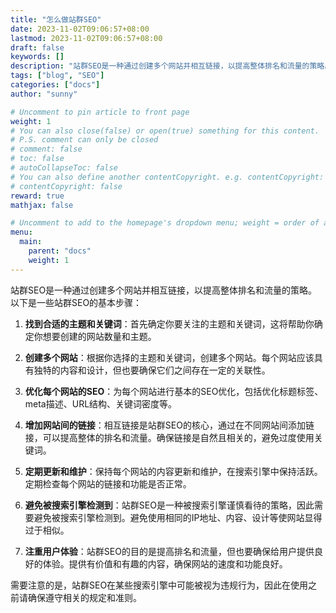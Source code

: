 ```yaml
---
title: "怎么做站群SEO"
date: 2023-11-02T09:06:57+08:00
lastmod: 2023-11-02T09:06:57+08:00
draft: false
keywords: []
description: "站群SEO是一种通过创建多个网站并相互链接，以提高整体排名和流量的策略。以下是一些站群SEO的基本步骤："
tags: ["blog", "SEO"]
categories: ["docs"]
author: "sunny"

# Uncomment to pin article to front page
weight: 1
# You can also close(false) or open(true) something for this content.
# P.S. comment can only be closed
# comment: false
# toc: false
# autoCollapseToc: false
# You can also define another contentCopyright. e.g. contentCopyright: "This is another copyright."
# contentCopyright: false
reward: true
mathjax: false

# Uncomment to add to the homepage's dropdown menu; weight = order of article
menu:
  main:
    parent: "docs"
    weight: 1
---
```


站群SEO是一种通过创建多个网站并相互链接，以提高整体排名和流量的策略。以下是一些站群SEO的基本步骤：

1. **找到合适的主题和关键词**：首先确定你要关注的主题和关键词，这将帮助你确定你想要创建的网站数量和主题。

2. **创建多个网站**：根据你选择的主题和关键词，创建多个网站。每个网站应该具有独特的内容和设计，但也要确保它们之间存在一定的关联性。

3. **优化每个网站的SEO**：为每个网站进行基本的SEO优化，包括优化标题标签、meta描述、URL结构、关键词密度等。

4. **增加网站间的链接**：相互链接是站群SEO的核心，通过在不同网站间添加链接，可以提高整体的排名和流量。确保链接是自然且相关的，避免过度使用关键词。

5. **定期更新和维护**：保持每个网站的内容更新和维护，在搜索引擎中保持活跃。定期检查每个网站的链接和功能是否正常。

6. **避免被搜索引擎检测到**：站群SEO是一种被搜索引擎谨慎看待的策略，因此需要避免被搜索引擎检测到。避免使用相同的IP地址、内容、设计等使网站显得过于相似。

7. **注重用户体验**：站群SEO的目的是提高排名和流量，但也要确保给用户提供良好的体验。提供有价值和有趣的内容，确保网站的速度和功能良好。

需要注意的是，站群SEO在某些搜索引擎中可能被视为违规行为，因此在使用之前请确保遵守相关的规定和准则。
